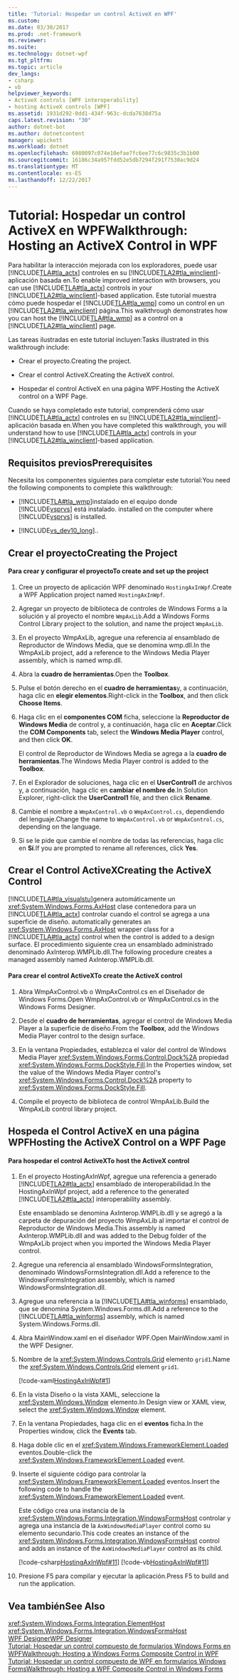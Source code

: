 ```yaml
---
title: 'Tutorial: Hospedar un control ActiveX en WPF'
ms.custom: 
ms.date: 03/30/2017
ms.prod: .net-framework
ms.reviewer: 
ms.suite: 
ms.technology: dotnet-wpf
ms.tgt_pltfrm: 
ms.topic: article
dev_langs:
- csharp
- vb
helpviewer_keywords:
- ActiveX controls [WPF interoperability]
- hosting ActiveX controls [WPF]
ms.assetid: 1931d292-0dd1-434f-963c-dcda7638d75a
caps.latest.revision: "30"
author: dotnet-bot
ms.author: dotnetcontent
manager: wpickett
ms.workload: dotnet
ms.openlocfilehash: 6980097c074e10efae7fc6ee77c6c9835c3b1b00
ms.sourcegitcommit: 16186c34a957fdd52e5db7294f291f7530ac9d24
ms.translationtype: MT
ms.contentlocale: es-ES
ms.lasthandoff: 12/22/2017
---
```

# <a name="walkthrough-hosting-an-activex-control-in-wpf"></a><span data-ttu-id="7baf0-102">Tutorial: Hospedar un control ActiveX en WPF</span><span class="sxs-lookup"><span data-stu-id="7baf0-102">Walkthrough: Hosting an ActiveX Control in WPF</span></span>
<span data-ttu-id="7baf0-103">Para habilitar la interacción mejorada con los exploradores, puede usar [!INCLUDE[TLA#tla_actx](../../../../includes/tlasharptla-actx-md.md)] controles en su [!INCLUDE[TLA2#tla_winclient](../../../../includes/tla2sharptla-winclient-md.md)]-aplicación basada en.</span><span class="sxs-lookup"><span data-stu-id="7baf0-103">To enable improved interaction with browsers, you can use [!INCLUDE[TLA#tla_actx](../../../../includes/tlasharptla-actx-md.md)] controls in your [!INCLUDE[TLA2#tla_winclient](../../../../includes/tla2sharptla-winclient-md.md)]-based application.</span></span> <span data-ttu-id="7baf0-104">Este tutorial muestra cómo puede hospedar el [!INCLUDE[TLA#tla_wmp](../../../../includes/tlasharptla-wmp-md.md)] como un control en un [!INCLUDE[TLA2#tla_winclient](../../../../includes/tla2sharptla-winclient-md.md)] página.</span><span class="sxs-lookup"><span data-stu-id="7baf0-104">This walkthrough demonstrates how you can host the [!INCLUDE[TLA#tla_wmp](../../../../includes/tlasharptla-wmp-md.md)] as a control on a [!INCLUDE[TLA2#tla_winclient](../../../../includes/tla2sharptla-winclient-md.md)] page.</span></span>  
  
 <span data-ttu-id="7baf0-105">Las tareas ilustradas en este tutorial incluyen:</span><span class="sxs-lookup"><span data-stu-id="7baf0-105">Tasks illustrated in this walkthrough include:</span></span>  
  
-   <span data-ttu-id="7baf0-106">Crear el proyecto.</span><span class="sxs-lookup"><span data-stu-id="7baf0-106">Creating the project.</span></span>  
  
-   <span data-ttu-id="7baf0-107">Crear el control ActiveX.</span><span class="sxs-lookup"><span data-stu-id="7baf0-107">Creating the ActiveX control.</span></span>  
  
-   <span data-ttu-id="7baf0-108">Hospedar el control ActiveX en una página WPF.</span><span class="sxs-lookup"><span data-stu-id="7baf0-108">Hosting the ActiveX control on a WPF Page.</span></span>  
  
 <span data-ttu-id="7baf0-109">Cuando se haya completado este tutorial, comprenderá cómo usar [!INCLUDE[TLA#tla_actx](../../../../includes/tlasharptla-actx-md.md)] controles en su [!INCLUDE[TLA2#tla_winclient](../../../../includes/tla2sharptla-winclient-md.md)]-aplicación basada en.</span><span class="sxs-lookup"><span data-stu-id="7baf0-109">When you have completed this walkthrough, you will understand how to use [!INCLUDE[TLA#tla_actx](../../../../includes/tlasharptla-actx-md.md)] controls in your [!INCLUDE[TLA2#tla_winclient](../../../../includes/tla2sharptla-winclient-md.md)]-based application.</span></span>  
  
## <a name="prerequisites"></a><span data-ttu-id="7baf0-110">Requisitos previos</span><span class="sxs-lookup"><span data-stu-id="7baf0-110">Prerequisites</span></span>  
 <span data-ttu-id="7baf0-111">Necesita los componentes siguientes para completar este tutorial:</span><span class="sxs-lookup"><span data-stu-id="7baf0-111">You need the following components to complete this walkthrough:</span></span>  
  
-   [!INCLUDE[TLA#tla_wmp](../../../../includes/tlasharptla-wmp-md.md)]<span data-ttu-id="7baf0-112">instalado en el equipo donde [!INCLUDE[vsprvs](../../../../includes/vsprvs-md.md)] está instalado.</span><span class="sxs-lookup"><span data-stu-id="7baf0-112"> installed on the computer where [!INCLUDE[vsprvs](../../../../includes/vsprvs-md.md)] is installed.</span></span>  
  
-   [!INCLUDE[vs_dev10_long](../../../../includes/vs-dev10-long-md.md)]<span data-ttu-id="7baf0-113">.</span><span class="sxs-lookup"><span data-stu-id="7baf0-113">.</span></span>  
  
## <a name="creating-the-project"></a><span data-ttu-id="7baf0-114">Crear el proyecto</span><span class="sxs-lookup"><span data-stu-id="7baf0-114">Creating the Project</span></span>  
  
#### <a name="to-create-and-set-up-the-project"></a><span data-ttu-id="7baf0-115">Para crear y configurar el proyecto</span><span class="sxs-lookup"><span data-stu-id="7baf0-115">To create and set up the project</span></span>  
  
1.  <span data-ttu-id="7baf0-116">Cree un proyecto de aplicación WPF denominado `HostingAxInWpf`.</span><span class="sxs-lookup"><span data-stu-id="7baf0-116">Create a WPF Application project named `HostingAxInWpf`.</span></span>  
  
2.  <span data-ttu-id="7baf0-117">Agregar un proyecto de biblioteca de controles de Windows Forms a la solución y al proyecto el nombre `WmpAxLib`.</span><span class="sxs-lookup"><span data-stu-id="7baf0-117">Add a Windows Forms Control Library project to the solution, and name the project `WmpAxLib`.</span></span>  
  
3.  <span data-ttu-id="7baf0-118">En el proyecto WmpAxLib, agregue una referencia al ensamblado de Reproductor de Windows Media, que se denomina wmp.dll.</span><span class="sxs-lookup"><span data-stu-id="7baf0-118">In the WmpAxLib project, add a reference to the Windows Media Player assembly, which is named wmp.dll.</span></span>  
  
4.  <span data-ttu-id="7baf0-119">Abra la **cuadro de herramientas**.</span><span class="sxs-lookup"><span data-stu-id="7baf0-119">Open the **Toolbox**.</span></span>  
  
5.  <span data-ttu-id="7baf0-120">Pulse el botón derecho en el **cuadro de herramientas**y, a continuación, haga clic en **elegir elementos**.</span><span class="sxs-lookup"><span data-stu-id="7baf0-120">Right-click in the **Toolbox**, and then click **Choose Items**.</span></span>  
  
6.  <span data-ttu-id="7baf0-121">Haga clic en el **componentes COM** ficha, seleccione la **Reproductor de Windows Media** de control y, a continuación, haga clic en **Aceptar**.</span><span class="sxs-lookup"><span data-stu-id="7baf0-121">Click the **COM Components** tab, select the **Windows Media Player** control, and then click **OK**.</span></span>  
  
     <span data-ttu-id="7baf0-122">El control de Reproductor de Windows Media se agrega a la **cuadro de herramientas**.</span><span class="sxs-lookup"><span data-stu-id="7baf0-122">The Windows Media Player control is added to the **Toolbox**.</span></span>  
  
7.  <span data-ttu-id="7baf0-123">En el Explorador de soluciones, haga clic en el **UserControl1** de archivos y, a continuación, haga clic en **cambiar el nombre de**.</span><span class="sxs-lookup"><span data-stu-id="7baf0-123">In Solution Explorer, right-click the **UserControl1** file, and then click **Rename**.</span></span>  
  
8.  <span data-ttu-id="7baf0-124">Cambie el nombre a `WmpAxControl.vb` o `WmpAxControl.cs`, dependiendo del lenguaje.</span><span class="sxs-lookup"><span data-stu-id="7baf0-124">Change the name to `WmpAxControl.vb` or `WmpAxControl.cs`, depending on the language.</span></span>  
  
9. <span data-ttu-id="7baf0-125">Si se le pide que cambie el nombre de todas las referencias, haga clic en **Sí**.</span><span class="sxs-lookup"><span data-stu-id="7baf0-125">If you are prompted to rename all references, click **Yes**.</span></span>  
  
## <a name="creating-the-activex-control"></a><span data-ttu-id="7baf0-126">Crear el Control ActiveX</span><span class="sxs-lookup"><span data-stu-id="7baf0-126">Creating the ActiveX Control</span></span>  
 [!INCLUDE[TLA#tla_visualstu](../../../../includes/tlasharptla-visualstu-md.md)]<span data-ttu-id="7baf0-127">genera automáticamente un <xref:System.Windows.Forms.AxHost> clase contenedora para un [!INCLUDE[TLA#tla_actx](../../../../includes/tlasharptla-actx-md.md)] controlar cuando el control se agrega a una superficie de diseño.</span><span class="sxs-lookup"><span data-stu-id="7baf0-127"> automatically generates an <xref:System.Windows.Forms.AxHost> wrapper class for a [!INCLUDE[TLA#tla_actx](../../../../includes/tlasharptla-actx-md.md)] control when the control is added to a design surface.</span></span> <span data-ttu-id="7baf0-128">El procedimiento siguiente crea un ensamblado administrado denominado AxInterop.WMPLib.dll.</span><span class="sxs-lookup"><span data-stu-id="7baf0-128">The following procedure creates a managed assembly named AxInterop.WMPLib.dll.</span></span>  
  
#### <a name="to-create-the-activex-control"></a><span data-ttu-id="7baf0-129">Para crear el control ActiveX</span><span class="sxs-lookup"><span data-stu-id="7baf0-129">To create the ActiveX control</span></span>  
  
1.  <span data-ttu-id="7baf0-130">Abra WmpAxControl.vb o WmpAxControl.cs en el Diseñador de Windows Forms.</span><span class="sxs-lookup"><span data-stu-id="7baf0-130">Open WmpAxControl.vb or WmpAxControl.cs in the Windows Forms Designer.</span></span>  
  
2.  <span data-ttu-id="7baf0-131">Desde el **cuadro de herramientas**, agregar el control de Windows Media Player a la superficie de diseño.</span><span class="sxs-lookup"><span data-stu-id="7baf0-131">From the **Toolbox**, add the Windows Media Player control to the design surface.</span></span>  
  
3.  <span data-ttu-id="7baf0-132">En la ventana Propiedades, establezca el valor del control de Windows Media Player <xref:System.Windows.Forms.Control.Dock%2A> propiedad <xref:System.Windows.Forms.DockStyle.Fill>.</span><span class="sxs-lookup"><span data-stu-id="7baf0-132">In the Properties window, set the value of the Windows Media Player control's <xref:System.Windows.Forms.Control.Dock%2A> property to <xref:System.Windows.Forms.DockStyle.Fill>.</span></span>  
  
4.  <span data-ttu-id="7baf0-133">Compile el proyecto de biblioteca de control WmpAxLib.</span><span class="sxs-lookup"><span data-stu-id="7baf0-133">Build the WmpAxLib control library project.</span></span>  
  
## <a name="hosting-the-activex-control-on-a-wpf-page"></a><span data-ttu-id="7baf0-134">Hospeda el Control ActiveX en una página WPF</span><span class="sxs-lookup"><span data-stu-id="7baf0-134">Hosting the ActiveX Control on a WPF Page</span></span>  
  
#### <a name="to-host-the-activex-control"></a><span data-ttu-id="7baf0-135">Para hospedar el control ActiveX</span><span class="sxs-lookup"><span data-stu-id="7baf0-135">To host the ActiveX control</span></span>  
  
1.  <span data-ttu-id="7baf0-136">En el proyecto HostingAxInWpf, agregue una referencia a generado [!INCLUDE[TLA2#tla_actx](../../../../includes/tla2sharptla-actx-md.md)] ensamblado de interoperabilidad.</span><span class="sxs-lookup"><span data-stu-id="7baf0-136">In the HostingAxInWpf project, add a reference to the generated [!INCLUDE[TLA2#tla_actx](../../../../includes/tla2sharptla-actx-md.md)] interoperability assembly.</span></span>  
  
     <span data-ttu-id="7baf0-137">Este ensamblado se denomina AxInterop.WMPLib.dll y se agregó a la carpeta de depuración del proyecto WmpAxLib al importar el control de Reproductor de Windows Media.</span><span class="sxs-lookup"><span data-stu-id="7baf0-137">This assembly is named AxInterop.WMPLib.dll and was added to the Debug folder of the WmpAxLib project when you imported the Windows Media Player control.</span></span>  
  
2.  <span data-ttu-id="7baf0-138">Agregue una referencia al ensamblado WindowsFormsIntegration, denominado WindowsFormsIntegration.dll.</span><span class="sxs-lookup"><span data-stu-id="7baf0-138">Add a reference to the WindowsFormsIntegration assembly, which is named WindowsFormsIntegration.dll.</span></span>  
  
3.  <span data-ttu-id="7baf0-139">Agregue una referencia a la [!INCLUDE[TLA#tla_winforms](../../../../includes/tlasharptla-winforms-md.md)] ensamblado, que se denomina System.Windows.Forms.dll.</span><span class="sxs-lookup"><span data-stu-id="7baf0-139">Add a reference to the [!INCLUDE[TLA#tla_winforms](../../../../includes/tlasharptla-winforms-md.md)] assembly, which is named System.Windows.Forms.dll.</span></span>  
  
4.  <span data-ttu-id="7baf0-140">Abra MainWindow.xaml en el diseñador WPF.</span><span class="sxs-lookup"><span data-stu-id="7baf0-140">Open MainWindow.xaml in the WPF Designer.</span></span>  
  
5.  <span data-ttu-id="7baf0-141">Nombre de la <xref:System.Windows.Controls.Grid> elemento `grid1`.</span><span class="sxs-lookup"><span data-stu-id="7baf0-141">Name the <xref:System.Windows.Controls.Grid> element `grid1`.</span></span>  
  
     [!code-xaml[HostingAxInWpf#1](../../../../samples/snippets/csharp/VS_Snippets_Wpf/HostingAxInWpf/CSharp/HostingAxInWpf/window1.xaml#1)]  
  
6.  <span data-ttu-id="7baf0-142">En la vista Diseño o la vista XAML, seleccione la <xref:System.Windows.Window> elemento.</span><span class="sxs-lookup"><span data-stu-id="7baf0-142">In Design view or XAML view, select the <xref:System.Windows.Window> element.</span></span>  
  
7.  <span data-ttu-id="7baf0-143">En la ventana Propiedades, haga clic en el **eventos** ficha.</span><span class="sxs-lookup"><span data-stu-id="7baf0-143">In the Properties window, click the **Events** tab.</span></span>  
  
8.  <span data-ttu-id="7baf0-144">Haga doble clic en el <xref:System.Windows.FrameworkElement.Loaded> eventos.</span><span class="sxs-lookup"><span data-stu-id="7baf0-144">Double-click the <xref:System.Windows.FrameworkElement.Loaded> event.</span></span>  
  
9. <span data-ttu-id="7baf0-145">Inserte el siguiente código para controlar la <xref:System.Windows.FrameworkElement.Loaded> eventos.</span><span class="sxs-lookup"><span data-stu-id="7baf0-145">Insert the following code to handle the <xref:System.Windows.FrameworkElement.Loaded> event.</span></span>  
  
     <span data-ttu-id="7baf0-146">Este código crea una instancia de la <xref:System.Windows.Forms.Integration.WindowsFormsHost> controlar y agrega una instancia de la `AxWindowsMediaPlayer` control como su elemento secundario.</span><span class="sxs-lookup"><span data-stu-id="7baf0-146">This code creates an instance of the <xref:System.Windows.Forms.Integration.WindowsFormsHost> control and adds an instance of the `AxWindowsMediaPlayer` control as its child.</span></span>  
  
     [!code-csharp[HostingAxInWpf#11](../../../../samples/snippets/csharp/VS_Snippets_Wpf/HostingAxInWpf/CSharp/HostingAxInWpf/window1.xaml.cs#11)]
     [!code-vb[HostingAxInWpf#11](../../../../samples/snippets/visualbasic/VS_Snippets_Wpf/HostingAxInWpf/VisualBasic/HostingAxInWpf/window1.xaml.vb#11)]  
  
10. <span data-ttu-id="7baf0-147">Presione F5 para compilar y ejecutar la aplicación.</span><span class="sxs-lookup"><span data-stu-id="7baf0-147">Press F5 to build and run the application.</span></span>  
  
## <a name="see-also"></a><span data-ttu-id="7baf0-148">Vea también</span><span class="sxs-lookup"><span data-stu-id="7baf0-148">See Also</span></span>  
 <xref:System.Windows.Forms.Integration.ElementHost>  
 <xref:System.Windows.Forms.Integration.WindowsFormsHost>  
 [<span data-ttu-id="7baf0-149">WPF Designer</span><span class="sxs-lookup"><span data-stu-id="7baf0-149">WPF Designer</span></span>](http://msdn.microsoft.com/en-us/c6c65214-8411-4e16-b254-163ed4099c26)  
 [<span data-ttu-id="7baf0-150">Tutorial: Hospedar un control compuesto de formularios Windows Forms en WPF</span><span class="sxs-lookup"><span data-stu-id="7baf0-150">Walkthrough: Hosting a Windows Forms Composite Control in WPF</span></span>](../../../../docs/framework/wpf/advanced/walkthrough-hosting-a-windows-forms-composite-control-in-wpf.md)  
 [<span data-ttu-id="7baf0-151">Tutorial: Hospedar un control compuesto de WPF en formularios Windows Forms</span><span class="sxs-lookup"><span data-stu-id="7baf0-151">Walkthrough: Hosting a WPF Composite Control in Windows Forms</span></span>](../../../../docs/framework/wpf/advanced/walkthrough-hosting-a-wpf-composite-control-in-windows-forms.md)
